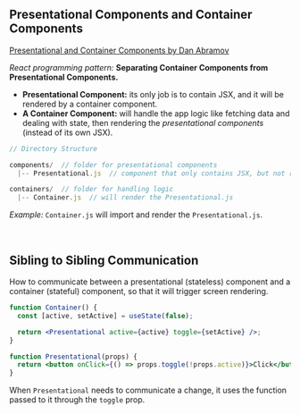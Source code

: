 ## Presentational Components and Container Components

[Presentational and Container Components by Dan Abramov](https://medium.com/@dan_abramov/smart-and-dumb-components-7ca2f9a7c7d0)

_React programming pattern:_ **Separating Container Components from Presentational Components.**

- **Presentational Component:** its only job is to contain JSX, and it will be rendered by a container component.
- **A Container Component:** will handle the app logic like fetching data and dealing with state, then rendering the _presentational components_ (instead of its own JSX).

```js
// Directory Structure

components/  // folder for presentational components
  |-- Presentational.js  // component that only contains JSX, but not render anything

containers/  // folder for handling logic
  |-- Container.js  // will render the Presentational.js
```

_Example:_ `Container.js` will import and render the `Presentational.js`.

<br>

## Sibling to Sibling Communication

How to communicate between a presentational (stateless) component and a container (stateful) component, so that it will trigger screen rendering.

```jsx
function Container() {
  const [active, setActive] = useState(false);

  return <Presentational active={active} toggle={setActive} />;
}

function Presentational(props) {
  return <button onClick={() => props.toggle(!props.active)}>Click</button>;
}
```

When `Presentational` needs to communicate a change, it uses the function passed to it through the `toggle` prop.

<br>
